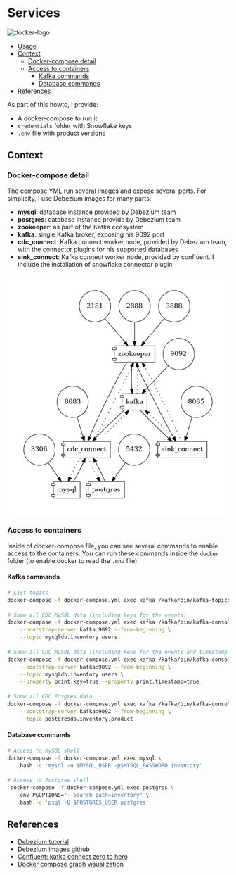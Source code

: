 # Services

![docker-logo](../.images/horizontal-logo-monochromatic-white.png)

  * [Usage](#usage)
  * [Context](#context)
    + [Docker-compose detail](#docker-compose-detail)
    + [Access to containers](#access-to-containers)
      - [Kafka commands](#kafka-commands)
      - [Database commands](#database-commands)
  * [References](#references)

As part of this howto, I provide:

- A docker-compose to run it
- `credentials` folder with Snowflake keys
- `.env` file with product versions


## Context 

### Docker-compose detail

The compose YML run several images and expose several ports. For simplicity, I use Debezium images for many parts:

- **mysql**: database instance provided by Debezium team
- **postgres**: database instance provide by Debezium team
- **zookeeper**: as part of the Kafka ecosystem
- **kafka**: single Kafka broker, exposing his 9092 port
- **cdc_connect**: Kafka connect worker node, provided by Debezium team, with the connector plugins for his supported databases
- **sink_connect**: Kafka connect worker node, provided by confluent. I include the installation of snowflake connector plugin

![Docker compose info](docker-compose.png)

### Access to containers

Inside of docker-compose file, you can see several commands to enable access to the containers.
You can run these commands inside the `docker` folder (to enable docker to read the `.env` file)

#### Kafka commands

```sh
# List topics
docker-compose -f docker-compose.yml exec kafka /kafka/bin/kafka-topics.sh --bootstrap-server kafka:9092 --list

# Show all CDC MySQL data (including keys for the events)
docker-compose -f docker-compose.yml exec kafka /kafka/bin/kafka-console-consumer.sh \
    --bootstrap-server kafka:9092 --from-beginning \
    --topic mysqldb.inventory.users

# Show all CDC MySQL data (including keys for the events and timestamp which the event was received in Kafka)
docker-compose -f docker-compose.yml exec kafka /kafka/bin/kafka-console-consumer.sh \
    --bootstrap-server kafka:9092 --from-beginning \
    --topic mysqldb.inventory.users \
    --property print.key=true --property print.timestamp=true

# Show all CDC Posgres data
docker-compose -f docker-compose.yml exec kafka /kafka/bin/kafka-console-consumer.sh \
    --bootstrap-server kafka:9092 --from-beginning \
    --topic postgresdb.inventory.product
```

#### Database commands

```sh
# Access to MySQL shell
docker-compose -f docker-compose.yml exec mysql \
    bash -c 'mysql -u $MYSQL_USER -p$MYSQL_PASSWORD inventory'

# Access to Postgres shell
 docker-compose -f docker-compose.yml exec postgres \
    env PGOPTIONS="--search_path=inventory" \
    bash -c 'psql -U $POSTGRES_USER postgres'
```

## References

- [Debezium tutorial](https://debezium.io/documentation/reference/1.6/tutorial.html)
- [Debezium images github](https://github.com/debezium/docker-images)
- [Confluent: kafka connect zero to hero](https://github.com/confluentinc/demo-scene/tree/master/kafka-connect-zero-to-hero)
- [Docker compose graph visualization](https://github.com/pmsipilot/docker-compose-viz)